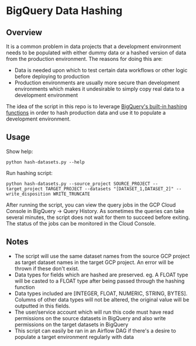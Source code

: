 # BigQuery Data Hashing

## Overview

It is a common problem in data projects that a development environment needs to be populated with either dummy data
or a hashed version of data from the production environment. The reasons for doing this are:

- Data is needed upon which to test certain data workflows or other logic before deploying to production
- Production environments are usually more secure than development environments which makes it undesirable to simply 
copy real data to a development environment

The idea of the script in this repo is to leverage [BigQuery's built-in hashing functions](https://cloud.google.com/bigquery/docs/reference/standard-sql/hash_functions) 
in order to hash production data and use it to populate a development environment.

## Usage

Show help:

`python hash-datasets.py --help`

Run hashing script:

`python hash-datasets.py --source_project SOURCE_PROJECT --target_project TARGET_PROJECT --datasets "[DATASET_1,DATASET_2]" --write_disposition WRITE_TRUNCATE`

After running the script, you can view the query jobs in the GCP Cloud Console in BigQuery -> Query History. As 
sometimes the queries can take several minutes, the script does not wait for them to succeed before exiting. The 
status of the jobs can be monitored in the Cloud Console. 

## Notes

- The script will use the same dataset names from the source GCP project as target dataset names in the target 
GCP project. An error will be thrown if these don't exist.
- Data types for fields which are hashed are preserved. eg. A FLOAT type will be casted to a FLOAT type after being 
passed through the hashing function
- Data types included are \[INTEGER, FLOAT, NUMERIC, STRING, BYTES\]. Columns of other data types will not be altered, 
the original value will be outputted in this fields.
- The user/service account which will run this code must have read permissions on the source datasets in BigQuery and 
also write permissions on the target datasets in BigQuery
- This script can easily be ran in an Airflow DAG if there's a desire to populate a target environment regularly with 
data